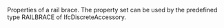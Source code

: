 Properties of a rail brace. The property set can be used by the predefined type RAILBRACE of IfcDiscreteAccessory.